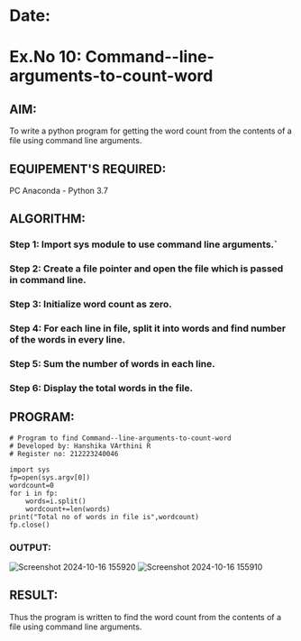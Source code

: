 # Date:
# Ex.No 10: Command--line-arguments-to-count-word
## AIM:
To write a python program for getting the word count from the contents of a file using command line arguments.
## EQUIPEMENT'S REQUIRED: 
PC
Anaconda - Python 3.7
## ALGORITHM: 
### Step 1: Import sys module to use command line arguments.`

### Step 2: Create a file pointer and open the file which is passed in command line.
 
### Step 3: Initialize word count as zero.

### Step 4:  For each line in file, split it into words and find number of the words in every line.

### Step 5: Sum the number of words in each line.

### Step 6: Display the total words in the file.

## PROGRAM:
```
# Program to find Command--line-arguments-to-count-word
# Developed by: Hanshika VArthini R
# Register no: 212223240046

import sys
fp=open(sys.argv[0])
wordcount=0
for i in fp:
    words=i.split()
    wordcount+=len(words)
print("Total no of words in file is",wordcount)
fp.close()
```

### OUTPUT:

![Screenshot 2024-10-16 155920](https://github.com/user-attachments/assets/9b61d12c-a874-4172-8f4b-c64dcdaa508a)
![Screenshot 2024-10-16 155910](https://github.com/user-attachments/assets/f92110bd-658b-4306-a526-6003fc638c77)


## RESULT:
Thus the program is written to find the word count from the contents of a file using command line arguments.
